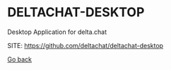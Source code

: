 # DELTACHAT-DESKTOP
 
 Desktop Application for delta.chat
 
 SITE: https://github.com/deltachat/deltachat-desktop

 [Go back](https://portable-linux-apps.github.io/apps.html)
